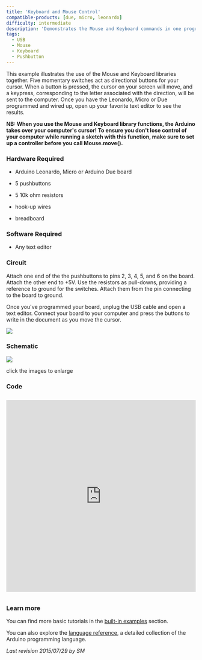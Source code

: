 ```yaml
---
title: 'Keyboard and Mouse Control'
compatible-products: [due, micro, leonardo]
difficulty: intermediate
description: 'Demonstrates the Mouse and Keyboard commands in one program.'
tags:
  - USB
  - Mouse
  - Keyboard
  - Pushbutton
---
```


This example illustrates the use of the Mouse and Keyboard libraries together. Five momentary switches act as directional buttons for your cursor. When a button is pressed, the cursor on your screen will move, and a keypress, corresponding to the letter associated with the direction, will be sent to the computer. Once you have the Leonardo, Micro or Due programmed and wired up, open up your favorite text editor to see the results.

**NB:  When you use the Mouse and Keyboard library functions, the Arduino takes over your computer's cursor! To ensure you don't lose control of your computer while running a sketch with this function, make sure to set up a controller before you call Mouse.move().**

### Hardware Required

- Arduino Leonardo, Micro or Arduino Due board

- 5 pushbuttons

- 5 10k ohm resistors

- hook-up wires

- breadboard

### Software Required

- Any text editor

### Circuit

Attach one end of the the pushbuttons to pins 2, 3, 4, 5, and 6 on the board. Attach the other end to +5V. Use the resistors as pull-downs, providing a reference to ground for the switches. Attach them from the pin connecting to the board to ground.

Once you've programmed your board, unplug the USB cable and open a text editor. Connect your board to your computer and press the buttons to write in the document as you move the cursor.




![](assets/circuit.png)

### Schematic

![](assets/schematic.png)

click the images to enlarge

### Code

<iframe src='https://create.arduino.cc/example/builtin/09.USB%5CKeyboardAndMouseControl/KeyboardAndMouseControl/preview?embed&snippet' style='height:510px;width:100%;margin:10px 0' frameborder='0'></iframe>

### Learn more

You can find more basic tutorials in the [built-in examples](/built-in-examples) section.

You can also explore the [language reference](https://www.arduino.cc/reference/en/), a detailed collection of the Arduino programming language.

*Last revision 2015/07/29 by SM*
